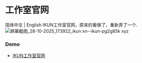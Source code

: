 # 工作室官网
简体中文 | English  IKUN工作室官网，原来的看够了，重新弄了一个.
![屏幕截图_28-10-2025_173922_ikun xn--ikun-pg2g85k xyz](https://github.com/user-attachments/assets/20bacac1-1fa2-4d55-82dc-0d5d60285349)

### Demo
- [IKUN工作室官网](http://ikun.xn--ikun-pg2g85k.xyz/)
